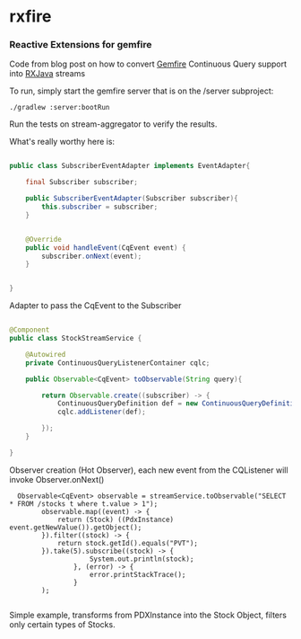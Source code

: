 # rxfire
### Reactive Extensions for gemfire

Code from blog post on how to convert [Gemfire](http://pivotal.io/big-data/pivotal-gemfire) Continuous Query support into [RXJava](https://github.com/ReactiveX/RxJava) streams

To run, simply start the gemfire server that is on the /server subproject:

```
./gradlew :server:bootRun
```

Run the tests on stream-aggregator to verify the results.

What's really worthy here is:

``` java 

public class SubscriberEventAdapter implements EventAdapter{

    final Subscriber subscriber;

    public SubscriberEventAdapter(Subscriber subscriber){
        this.subscriber = subscriber;
    }


    @Override
    public void handleEvent(CqEvent event) {
        subscriber.onNext(event);
    }


}
```

Adapter to pass the CqEvent to the Subscriber

``` java

@Component
public class StockStreamService {

    @Autowired
    private ContinuousQueryListenerContainer cqlc;

    public Observable<CqEvent> toObservable(String query){

        return Observable.create((subscriber) -> {
            ContinuousQueryDefinition def = new ContinuousQueryDefinition(query, new ContinuousQueryListenerAdapter(new SubscriberEventAdapter(subscriber)));
            cqlc.addListener(def);

        });
    }

}

```

Observer creation (Hot Observer), each new event from the CQListener will invoke Observer.onNext()

```
  Observable<CqEvent> observable = streamService.toObservable("SELECT * FROM /stocks t where t.value > 1");
        observable.map((event) -> {
            return (Stock) ((PdxInstance) event.getNewValue()).getObject();
        }).filter((stock) -> {
            return stock.getId().equals("PVT");
        }).take(5).subscribe((stock) -> {
                    System.out.println(stock);
                }, (error) -> {
                    error.printStackTrace();
                }
        );


```

Simple example, transforms from PDXInstance into the Stock Object, filters only certain types of Stocks. 


